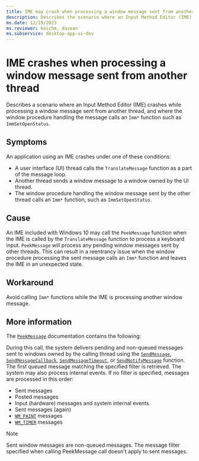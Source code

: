 ```yaml
---
title: IME may crash when processing a window message sent from another thread
description: Describes the scenario where an Input Method Editor (IME) may crash when processing a window message sent from another thread, where the window procedure handling the message calls an Imm* function, such as ImmSetOpenStatus.
ms.date: 12/19/2023
ms.reviewer: koichm, davean
ms.subservice: desktop-app-ui-dev
---
```


# IME crashes when processing a window message sent from another thread

Describes a scenario where an Input Method Editor (IME) crashes while processing a window message sent from another thread, and where the window procedure handling the message calls an `Imm*` function such as `ImmSetOpenStatus`.

## Symptoms

An application using an IME crashes under one of these conditions:

- A user interface (UI) thread calls the `TranslateMessage` function as a part of the message loop.
- Another thread sends a window message to a window owned by the UI thread.
- The window procedure handling the window message sent by the other thread calls an `Imm*` function, such as `ImmSetOpenStatus`.

## Cause

An IME included with Windows 10 may call the `PeekMessage` function when the IME is called by the `TranslateMessage` function to process a keyboard input. `PeekMessage` will process any pending window messages sent by other threads. This can result in a reentrancy issue when the window procedure processing the sent message calls an `Imm*` function and leaves the IME in an unexpected state.

## Workaround

Avoid calling `Imm*` functions while the IME is processing another window message.

## More information

The [`PeekMessage`](/windows/win32/api/winuser/nf-winuser-peekmessagea) documentation contains the following:

During this call, the system delivers pending and non-queued messages sent to windows owned by the calling thread using the [`SendMessage`](/windows/desktop/api/winuser/nf-winuser-sendmessage), [`SendMessageCallback`](/windows/desktop/api/winuser/nf-winuser-sendmessagecallbacka), [`SendMessageTimeout`](/windows/desktop/api/winuser/nf-winuser-sendmessagetimeouta), or [`SendNotifyMessage`](/windows/desktop/api/winuser/nf-winuser-sendnotifymessagea) function. The first queued message matching the specified filter is retrieved. The system may also process internal events. If no filter is specified, messages are processed in this order:

- Sent messages
- Posted messages
- Input (hardware) messages and system internal events
- Sent messages (again)
- [`WM_PAINT`](/windows/desktop/gdi/wm-paint) messages
- [`WM_TIMER`](/windows/desktop/winmsg/wm-timer) messages

> [!NOTE]
> Sent window messages are non-queued messages. The message filter specified when calling PeekMessage call doesn't apply to sent messages.
